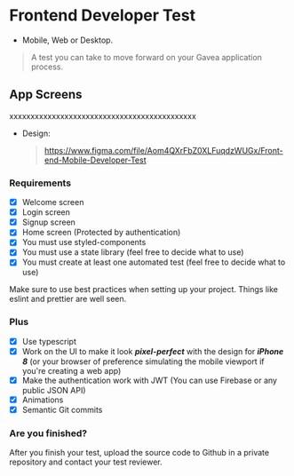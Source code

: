 # Frontend Developer Test

- Mobile, Web or Desktop.

> A test you can take to move forward on your Gavea application process.

## App Screens

xxxxxxxxxxxxxxxxxxxxxxxxxxxxxxxxxxxxxxxxxxxx

- Design:
  > https://www.figma.com/file/Aom4QXrFbZ0XLFuqdzWUGx/Front-end-Mobile-Developer-Test

### Requirements

-[x] Welcome screen
-[x] Login screen
-[x] Signup screen
-[x] Home screen (Protected by authentication)
-[x] You must use styled-components
-[x] You must use a state library (feel free to decide what to use)
-[x] You must create at least one automated test (feel free to decide what to use)

Make sure to use best practices when setting up your project. Things like eslint and prettier are well seen.

### Plus

-[x] Use typescript
-[x] Work on the UI to make it look **_pixel-perfect_** with the design for **_iPhone 8_** (or your browser of preference simulating the mobile viewport if you're creating a web app)
-[x] Make the authentication work with JWT (You can use Firebase or any public JSON API)
-[x] Animations
-[x] Semantic Git commits

### Are you finished?

After you finish your test, upload the source code to Github in a private repository and contact your test reviewer.

